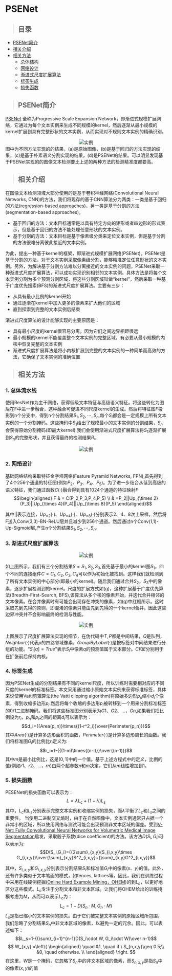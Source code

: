 <h1 id='PSENet'>PSENet</h1>

>## 目录
+ [PSENet简介](#Abstract)
+ [相关介绍](#Introduction)
+ [相关方法](#ProposedMethod)
    + [总体结构](#OverallPipeline)
    + [网络设计](#NetworkDesign)
    + [渐进式尺度扩展算法](#ProgressiveScaleExpansionAlgorithm)
    + [标签生成](#LabelGeneration)
    + [损失函数](#LossFunction)


><h2 id='Abstract'> PSENet简介 </h2>  
[PSENet](https://arxiv.org/pdf/1903.12473.pdf) 全称为Progressive Scale Expansion Network，即渐进式规模扩展网络，它通过为每个文本实例来生成不同规模的kernel，然后逐渐从最小规模的kernel扩展到具有完整形状的文本实例，从而实现对不规则文本实例的精确识别。  
<div align=center><img src="imgs/PSENet/1.png" alt='实例'></div>
图中为不同方法实现的的结果，(a)是原始图像，(b)是基于回归的方法实现的结果，(c)是基于朴素语义分割实现的结果，(d)是PSENet的结果。可以明显发现基于PSENet实现的的图像文本检测要比上述的两种方法的检测精准度都要高。

> <h2 id='Introduction'> 相关介绍 </h2>
在图像文本检测领域大部分使用的是基于卷积神经网络(Convolutional Neural Networks, CNN)的方法，我们将现存的基于CNN算法分为两类：一类是基于回归的方法(regression-based approaches)，另一类是基于分割的方法(segmentation-based approaches)。
+ 基于回归的方法：文本目标通常是以具有特定方向的矩形或者四边形的形式表示，但是基于回归的方法不能处理任意形状的文本实例。
+ 基于分割的方法：文本目标是基于像素级分类来定位文本实例，但是基于分割的方法很难分离彼此接近的文本实例。  

为此，提出一种基于kernel的框架，即渐进式规模扩展网络(PSENet)。PSENet是基于分割的方法，对于文本实例采取像素级分割，能够精准定位任意形状的文本实例。另外，为解决基于分割方法难以分离接近的文本实例的问题，PSENet采取一种渐进式尺度扩展算法，可以成功实现识别相邻的文本实例。具体方法是将每个文本实例分割为多个预测分割区域，将这些分割区域叫做“kernel”，然后采取一种基于广度优先搜索(BFS)的渐进式尺度扩展算法。主要有三步：
+ 从具有最小比例的kernel开始
+ 通过逐渐在kernel中加入更多的像素来扩大他们的区域
+ 直到探索到完整的文本实例后结束  

渐进式尺度算法的设计能够实现的主要原因是：
+ 具有最小尺度的kernel很容易分离，因为它们之间边界相距很远
+ 最小规模的kernel不能覆盖整个文本实例的完整区域，有必要从最小规模的内核中恢复完整的文本实例
+ 渐进式尺度扩展算法是将小内核扩展到完整的文本实例的一种简单而高效的方法，它确保了文本实例的准确位置
  
> <h2 id='ProposedMethod'> 相关方法 </h2>

<h3 id='OverallPipeline'>1. 总体流水线</h3>

使用ResNet作为主干网络，获得低级文本特征与高级语义特征。将这些转化为图后在F中进一步融合，这种融合可促进不同尺度kernel的生成。然后将特征图$F$投影到n个分支中，得到n个分割结果$S_1,S_2,\cdots,S_n$,每个$S_i$都会是一定规模上所有文本实例的一个分割掩码。这些掩码中$S_1$给出了规模最小的文本实例的分割结果，$S_n$会获得原始分割掩码(即最大kernel),我们会使用渐进式尺度扩展算法将$S_1$逐渐扩展到$S_n$的完整形状，并且获得最终的检测结果$R$。
<div align=center><img src="imgs/PSENet/2.png" alt='实例'></div>

<h3 id='NetworkDesign'>2. 网络设计</h3>

基础网络结构采取特征金字塔网络(Feature Pyramid Networks, FPN),首先得到了4个256个通道的特征图(例如$P_2、P_3、P_4、P_5$)。为了进一步结合从低到高级的语义特征，我们通过函数$C(\cdot)$融合得到具有1024个通道的特征映射$F$
$$\begin{aligned}
F & = C(P_2,P_3,P_4,P_5) \\
& =P_2||Up_{\times 2}(P_3)||Up_{\times 4}(P_4)||Up_{\times 8}(P_5)
\end{aligned}$$

其中$||$表示连接，$Up_ {\times2}(\cdot)$、$Up_ {\times4}(\cdot)$、$Up_ {\times8}(\cdot)$分别表示2、4、8次上采样。然后将F送入Conv(3,3)-BN-ReLU层并且减少到256个通道。然后通过n个Conv(1,1)-Up-Sigmoid层,产生n个分割结果$S_1,S_2,\cdots,S_n$。

<h3 id='ProgressiveScaleExpansionAlgorithm'>3. 渐进式尺度扩展算法</h3>
<div align=center><img src="imgs/PSENet/3.png" alt='实例'></div>

如上图所示，我们有三个分割结果$S={S_1,S_2,S_3}$,首先基于最小的kernel图$S_1$，四个不同的连接组件$C={C_1,C_2,C_3,C_4}$可以作为初始化被找到。这样我们就检测到了所有文本实例的中心部分(即最小的kernel)。随后我们通过合并$S_2$，$S_3$中的像素，逐步扩展检测到的kernel。尺度的扩展方式如(g)，这种扩展基于广度优先算法(Breadth-First-Search, BFS),该算法从多个核的像素开始，并迭代合并相邻的文本像素。在合并像素时有可能会出现存在冲突的像素，如(g)中红框所示。这时采取先到先得的原则，即混淆的像素只能由先到先得的一个kernel合并。因此这些边界冲突并不会影响最终的检测与性能。
<div align=center><img src="imgs/PSENet/4.png" alt='实例'></div>

上图展示了尺度扩展算法实现的细节，在伪代码中$T,P$都是中间结果，$Q$是队列，$Neighbor(\cdot)$代表$p$的四路邻域像素，$GroupByLabel(\cdot)$是按标签对中间结果进行分组的功能。“$S_i[q]=True$”表示$S_i$中像素$q$的预测值属于文本部分。$C$和$E$分别用于在扩张前后保持内核。

<h3 id='LabelGeneration'>4. 标签生成</h3>

因为PSENet生成的分割结果有不同的kernel尺度，所以训练时需要相对应的不同尺度的kernel的标准标签。本文采用通过缩小原始文本实例来获得标准标签，具体来说使用Vatti剪辑算法(the Vatti clipping algorithm)将原始多边形$p_n$缩小$d_i$个像素，得到收缩多边形$p_i$.然后将每个收缩的多边形$p_i$被转移到一个用来分割标准标签的0/1二进制掩码。我们将这些标准图分别表示为$G1、G2、...，Gn$,如果我们把比例设为$r_i$，$p_n$和$p_i$之间的距离$d_i$可以表示为：
$$d_i={{Area(p_n)}\times{(1-r^2_i)}\over{Perimeter(p_n)}}$$
其中$Area(\cdot)$是计算多边形面积的函数，$Perimeter(\cdot)$是计算多边形周长的函数。我们将标准图$G_i$的比例比$r_i$定义为:
$$r_i=1-{{(1-m)\times{(n-i)}}\over{(n-1)}}$$
其中$m$是最小比例比，这是$(0,1]$中的一个值。基于上述方程式中的定义，比例的值(例如$r1、r2、...，rn$)由两个超参数$n$和$m$决定，它们从$m$线性增加到1。

<h3 id='LossFunction'>5. 损失函数</h3>

PESENet的损失函数可以表示为：
$$L={\lambda}L_c+(1-{\lambda})L_s$$
其中，$L_c$和$L_s$分别表示完整文本实例和收缩实例的损失，而$\lambda$平衡了$L_c$和$L_s$之间的重要性。
当使用二进制交叉熵时，由于在自然图像中，文本实例通常只占据一个非常小的区域，所以使用网络与测试可能会出现预测非文本区域的偏差。受到[V-Net: Fully Convolutional Neural Networks for Volumetric Medical Image Segmentation](https://arxiv.org/pdf/1606.04797.pdf)启发，采取骰子系数(dice coefficient)的方法。该方法$D(S_i,G_i)$可以表示为:
$$D(S_i,G_i)={{2\sum}_{x,y}(S_{i,x,y}\times G_{i,x,y})\over{\sum}_{x,y}S^2_{i,x,y}+{\sum}_{x,y}G^2_{i,x,y}}$$

其中，$S_{i,x,y}$和$G_{i,x,y}$分别表示分割结果$S_i$和标准值$G_i$中的像素$(x、y)$的值。此外，还有许多类似于文本笔画的模式，如fences, lattices等。因此，我们在训练过程中采用在线硬例挖掘([Online Hard Example Mining，OHEM](http://proceedings.mlr.press/v28/sutskever13.html))的到$L_c$，以更好地区分这些模式。$L_c$专注于分割文本和非文本区域。让我们将OHEM给出的训练掩模考虑为$M$，从而可以表示$L_c$为：
$$L_c=1-D(S_n\cdot M, G_n\cdot M)$$
$L_s$是指已缩小的文本实例的损失。由于它们被完整文本实例的原始区域所包围，我们忽略了分割结果$S_n$中非文本区域的像素，以避免一定的冗余。因此，可以表述如下：
$$L_s=1-{{\sum}_{i=1}^{n-1}D(S_i\cdot W, G_i\cdot W)\over n-1}$$
$$ W_{x,y} =\left\{
\begin{aligned}
\quad &1, \quad if \ S_{n,x,y}\geq 0.5;\\
&0,  \quad otherwise.  \\
\end{aligned}
\right. $$
在这里，$W$是一个掩码，它忽略了$S_n$中的非文本区域的像素，而$S_{n,x,y}$是指$S_n$中的像素$(x,y)$的值